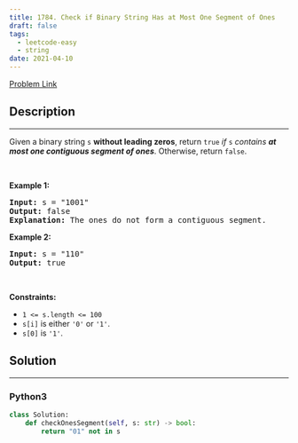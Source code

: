 ```yaml
---
title: 1784. Check if Binary String Has at Most One Segment of Ones
draft: false
tags: 
  - leetcode-easy
  - string
date: 2021-04-10
---
```


[Problem Link](https://leetcode.com/problems/check-if-binary-string-has-at-most-one-segment-of-ones/)

## Description

---
<p>Given a binary string <code>s</code> <strong>​​​​​without leading zeros</strong>, return <code>true</code>​​​ <em>if </em><code>s</code><em> contains <strong>at most one contiguous segment of ones</strong></em>. Otherwise, return <code>false</code>.</p>

<p>&nbsp;</p>
<p><strong class="example">Example 1:</strong></p>

<pre>
<strong>Input:</strong> s = &quot;1001&quot;
<strong>Output:</strong> false
<strong>Explanation: </strong>The ones do not form a contiguous segment.
</pre>

<p><strong class="example">Example 2:</strong></p>

<pre>
<strong>Input:</strong> s = &quot;110&quot;
<strong>Output:</strong> true</pre>

<p>&nbsp;</p>
<p><strong>Constraints:</strong></p>

<ul>
	<li><code>1 &lt;= s.length &lt;= 100</code></li>
	<li><code>s[i]</code>​​​​ is either <code>&#39;0&#39;</code> or <code>&#39;1&#39;</code>.</li>
	<li><code>s[0]</code> is&nbsp;<code>&#39;1&#39;</code>.</li>
</ul>


## Solution

---
### Python3
``` py title='check-if-binary-string-has-at-most-one-segment-of-ones'
class Solution:
    def checkOnesSegment(self, s: str) -> bool:
        return "01" not in s
```

